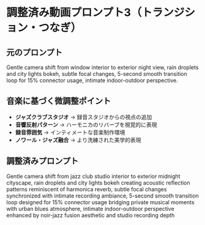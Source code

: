 # 調整済み動画プロンプト3（トランジション・つなぎ）

## 元のプロンプト
Gentle camera shift from window interior to exterior night view, rain droplets and city lights bokeh, subtle focal changes, 5-second smooth transition loop for 15% connector usage, intimate indoor-outdoor perspective.

## 音楽に基づく微調整ポイント
- **ジャズクラブスタジオ** → 録音スタジオからの視点の追加
- **音響反射パターン** → ハーモニカのリバーブを視覚的に表現
- **録音雰囲気** → インティメートな音楽制作環境
- **ノワール・ジャズ融合** → より洗練された美学的表現

## 調整済みプロンプト
Gentle camera shift from jazz club studio interior to exterior midnight cityscape, rain droplets and city lights bokeh creating acoustic reflection patterns reminiscent of harmonica reverb, subtle focal changes synchronized with intimate recording ambiance, 5-second smooth transition loop designed for 15% connector usage bridging private musical moments with urban blues atmosphere, intimate indoor-outdoor perspective enhanced by noir-jazz fusion aesthetic and studio recording depth